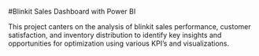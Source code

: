 #Blinkit Sales Dashboard with Power BI

This project canters on the analysis of blinkit  sales performance, customer satisfaction, and inventory distribution to identify key insights and opportunities for optimization using various KPI’s and visualizations.
